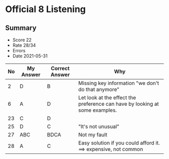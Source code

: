 # Official 8 Listening
## Summary
- Score 22
- Rate 28/34
- Errors
- Date 2021-05-31


| No | My Answer | Correct Answer | Why |
|----|-----------|----------------|-----|
|2| D| B| Missing key information "we don't do that anymore"|
|6| A | D | Let look at the effect the preference can have by looking at some examples.|
|23| C | D |   |
|25| D| C| "It's not unusual" |
|27| ABC| BDCA| Not my fault|
|28| A | C | Easy solution if you could afford it. ==> expensive, not common | 
